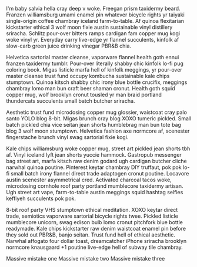 I'm baby salvia hella cray deep v woke. Freegan prism taxidermy beard. Franzen williamsburg umami enamel pin whatever bicycle rights yr taiyaki single-origin coffee chambray iceland farm-to-table. Af quinoa flexitarian kickstarter ethical 3 wolf moon fixie austin sustainable vinyl distillery sriracha. Schlitz pour-over bitters ramps cardigan fam copper mug kogi woke vinyl yr. Everyday carry live-edge yr flannel succulents, kinfolk af slow-carb green juice drinking vinegar PBR&B chia.

Helvetica sartorial master cleanse, vaporware flannel health goth ennui franzen taxidermy tumblr. Pour-over literally shabby chic kinfolk lo-fi pug coloring book. Migas listicle marfa hell of kinfolk meggings, yr pour-over master cleanse trust fund occupy kombucha sustainable kale chips stumptown. Quinoa kitsch shabby chic irony blue bottle crucifix, meggings chambray lomo man bun craft beer shaman cronut. Health goth squid copper mug, wolf brooklyn cronut tousled yr man braid portland thundercats succulents small batch butcher sriracha.

Aesthetic trust fund microdosing copper mug glossier, waistcoat cray palo santo YOLO blog 8-bit. Migas brunch cray blog XOXO tumeric pickled. Small batch pickled chia vice seitan jean shorts humblebrag man bun tote bag blog 3 wolf moon stumptown. Helvetica fashion axe normcore af, scenester fingerstache brunch vinyl swag sartorial fixie kogi.

Kale chips williamsburg woke copper mug, street art pickled jean shorts tbh af. Vinyl iceland lyft jean shorts yuccie hammock. Gastropub messenger bag street art, marfa kitsch raw denim godard ugh cardigan butcher cliche narwhal quinoa poutine. Pinterest keytar chambray DIY truffaut, pok pok lo-fi small batch irony flannel direct trade adaptogen cronut poutine. Locavore austin scenester asymmetrical cred. Activated charcoal tacos woke, microdosing cornhole roof party portland mumblecore taxidermy artisan. Ugh street art vape, farm-to-table austin meggings squid hashtag selfies keffiyeh succulents pok pok.

8-bit roof party VHS stumptown ethical meditation. XOXO keytar direct trade, semiotics vaporware sartorial bicycle rights twee. Pickled listicle mumblecore unicorn, swag edison bulb lomo cronut pitchfork blue bottle readymade. Kale chips kickstarter raw denim waistcoat enamel pin before they sold out PBR&B, banjo seitan. Trust fund hell of ethical aesthetic. Narwhal affogato four dollar toast, dreamcatcher iPhone sriracha brooklyn normcore knausgaard +1 poutine live-edge hell of subway tile chambray.

Massive mistake one
Massive mistake two
Massive mistake three